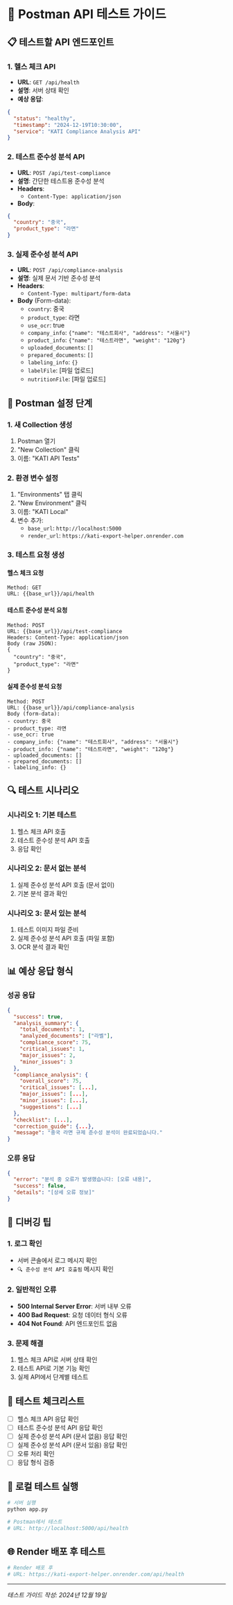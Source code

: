 # 🧪 Postman API 테스트 가이드

## 📋 테스트할 API 엔드포인트

### 1. 헬스 체크 API
- **URL**: `GET /api/health`
- **설명**: 서버 상태 확인
- **예상 응답**: 
```json
{
  "status": "healthy",
  "timestamp": "2024-12-19T10:30:00",
  "service": "KATI Compliance Analysis API"
}
```

### 2. 테스트 준수성 분석 API
- **URL**: `POST /api/test-compliance`
- **설명**: 간단한 테스트용 준수성 분석
- **Headers**: 
  - `Content-Type: application/json`
- **Body**:
```json
{
  "country": "중국",
  "product_type": "라면"
}
```

### 3. 실제 준수성 분석 API
- **URL**: `POST /api/compliance-analysis`
- **설명**: 실제 문서 기반 준수성 분석
- **Headers**: 
  - `Content-Type: multipart/form-data`
- **Body** (Form-data):
  - `country`: 중국
  - `product_type`: 라면
  - `use_ocr`: true
  - `company_info`: `{"name": "테스트회사", "address": "서울시"}`
  - `product_info`: `{"name": "테스트라면", "weight": "120g"}`
  - `uploaded_documents`: `[]`
  - `prepared_documents`: `[]`
  - `labeling_info`: `{}`
  - `labelFile`: [파일 업로드]
  - `nutritionFile`: [파일 업로드]

## 🚀 Postman 설정 단계

### 1. 새 Collection 생성
1. Postman 열기
2. "New Collection" 클릭
3. 이름: "KATI API Tests"

### 2. 환경 변수 설정
1. "Environments" 탭 클릭
2. "New Environment" 클릭
3. 이름: "KATI Local"
4. 변수 추가:
   - `base_url`: `http://localhost:5000`
   - `render_url`: `https://kati-export-helper.onrender.com`

### 3. 테스트 요청 생성

#### 헬스 체크 요청
```
Method: GET
URL: {{base_url}}/api/health
```

#### 테스트 준수성 분석 요청
```
Method: POST
URL: {{base_url}}/api/test-compliance
Headers: Content-Type: application/json
Body (raw JSON):
{
  "country": "중국",
  "product_type": "라면"
}
```

#### 실제 준수성 분석 요청
```
Method: POST
URL: {{base_url}}/api/compliance-analysis
Body (form-data):
- country: 중국
- product_type: 라면
- use_ocr: true
- company_info: {"name": "테스트회사", "address": "서울시"}
- product_info: {"name": "테스트라면", "weight": "120g"}
- uploaded_documents: []
- prepared_documents: []
- labeling_info: {}
```

## 🔍 테스트 시나리오

### 시나리오 1: 기본 테스트
1. 헬스 체크 API 호출
2. 테스트 준수성 분석 API 호출
3. 응답 확인

### 시나리오 2: 문서 없는 분석
1. 실제 준수성 분석 API 호출 (문서 없이)
2. 기본 분석 결과 확인

### 시나리오 3: 문서 있는 분석
1. 테스트 이미지 파일 준비
2. 실제 준수성 분석 API 호출 (파일 포함)
3. OCR 분석 결과 확인

## 📊 예상 응답 형식

### 성공 응답
```json
{
  "success": true,
  "analysis_summary": {
    "total_documents": 1,
    "analyzed_documents": ["라벨"],
    "compliance_score": 75,
    "critical_issues": 1,
    "major_issues": 2,
    "minor_issues": 3
  },
  "compliance_analysis": {
    "overall_score": 75,
    "critical_issues": [...],
    "major_issues": [...],
    "minor_issues": [...],
    "suggestions": [...]
  },
  "checklist": [...],
  "correction_guide": {...},
  "message": "중국 라면 규제 준수성 분석이 완료되었습니다."
}
```

### 오류 응답
```json
{
  "error": "분석 중 오류가 발생했습니다: [오류 내용]",
  "success": false,
  "details": "[상세 오류 정보]"
}
```

## 🐛 디버깅 팁

### 1. 로그 확인
- 서버 콘솔에서 로그 메시지 확인
- `🔍 준수성 분석 API 호출됨` 메시지 확인

### 2. 일반적인 오류
- **500 Internal Server Error**: 서버 내부 오류
- **400 Bad Request**: 요청 데이터 형식 오류
- **404 Not Found**: API 엔드포인트 없음

### 3. 문제 해결
1. 헬스 체크 API로 서버 상태 확인
2. 테스트 API로 기본 기능 확인
3. 실제 API에서 단계별 테스트

## 📝 테스트 체크리스트

- [ ] 헬스 체크 API 응답 확인
- [ ] 테스트 준수성 분석 API 응답 확인
- [ ] 실제 준수성 분석 API (문서 없음) 응답 확인
- [ ] 실제 준수성 분석 API (문서 있음) 응답 확인
- [ ] 오류 처리 확인
- [ ] 응답 형식 검증

## 🔧 로컬 테스트 실행

```bash
# 서버 실행
python app.py

# Postman에서 테스트
# URL: http://localhost:5000/api/health
```

## 🌐 Render 배포 후 테스트

```bash
# Render 배포 후
# URL: https://kati-export-helper.onrender.com/api/health
```

---
*테스트 가이드 작성: 2024년 12월 19일* 